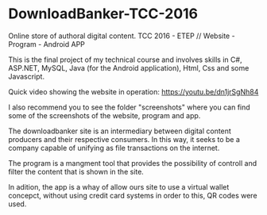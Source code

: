 # DownloadBanker-TCC-2016
Online store of authoral digital content.
TCC 2016 - ETEP //  Website - Program - Android APP

This is the final project of my technical course and involves skills in C#, ASP.NET, MySQL, Java (for the Android application), Html, Css and some Javascript.

Quick video showing the website in operation: https://youtu.be/dn1jrSgNh84

I also recommend you to see the folder "screenshots" where you can find some of the screenshots of the website, program and app.

The downloadbanker site is an intermediary between digital content producers and their respective consumers.
In this way, it seeks to be a company capable of unifying as file transactions on the internet.

The program is a mangment tool that provides the possibility of controll and filter the content that is shown in the site.

In adition, the app is a whay of allow ours site to use a virtual wallet concepct, without using credit card systems in order to this, QR codes were used.
